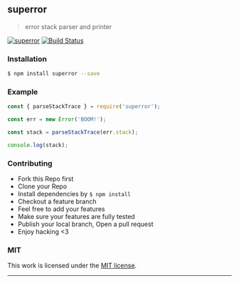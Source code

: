 ## superror 

> error stack parser and printer

[![superror](https://img.shields.io/npm/v/superror.svg)](https://npmjs.org/superror)
[![Build Status](https://travis-ci.org/song940/superror.svg?branch=master)](https://travis-ci.org/song940/superror)

### Installation

```bash
$ npm install superror --save
```

### Example

```js
const { parseStackTrace } = require('superror');

const err = new Error('BOOM!');

const stack = parseStackTrace(err.stack);

console.log(stack);

```

### Contributing
- Fork this Repo first
- Clone your Repo
- Install dependencies by `$ npm install`
- Checkout a feature branch
- Feel free to add your features
- Make sure your features are fully tested
- Publish your local branch, Open a pull request
- Enjoy hacking <3

### MIT

This work is licensed under the [MIT license](./LICENSE).

---